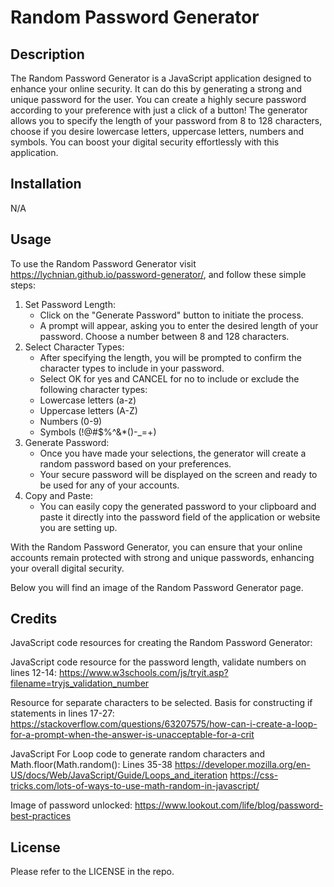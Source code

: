 # Random Password Generator


## Description

The Random Password Generator is a JavaScript application designed to enhance your online security. It can do this by generating a strong and unique password for the user. You can create a highly secure password according to your preference with just a click of a button! The generator allows you to specify the length of your password from 8 to 128 characters, choose if you desire lowercase letters, uppercase letters, numbers and symbols. You can boost your digital security effortlessly with this application.


## Installation

N/A


## Usage

To use the Random Password Generator visit https://lychnian.github.io/password-generator/, and follow these simple steps:

1.	Set Password Length:
    - Click on the "Generate Password" button to initiate the process.
    - A prompt will appear, asking you to enter the desired length of your password. Choose a number between 8 and 128 characters.
2.	Select Character Types:
    - After specifying the length, you will be prompted to confirm the character types to include in your password.
    - Select OK for yes and CANCEL for no to include or exclude the following character types:
    - Lowercase letters (a-z)
    - Uppercase letters (A-Z)
    - Numbers (0-9)
    - Symbols (!@#$%^&*()-_=+)
3.	Generate Password:
    - Once you have made your selections, the generator will create a random password based on your preferences.
    - Your secure password will be displayed on the screen and ready to be used for any of your accounts.
4.	Copy and Paste:
    - You can easily copy the generated password to your clipboard and paste it directly into the password field of the application or website you are     setting up.

With the Random Password Generator, you can ensure that your online accounts remain protected with strong and unique passwords, enhancing your overall digital security.

Below you will find an image of the Random Password Generator page.


## Credits

JavaScript code resources for creating the Random Password Generator:

JavaScript code resource for the password length, validate numbers on lines 12-14:
https://www.w3schools.com/js/tryit.asp?filename=tryjs_validation_number

Resource for separate characters to be selected. Basis for constructing if statements in lines 17-27: 
https://stackoverflow.com/questions/63207575/how-can-i-create-a-loop-for-a-prompt-when-the-answer-is-unacceptable-for-a-crit

JavaScript For Loop code to generate random characters and Math.floor(Math.random(): Lines 35-38
https://developer.mozilla.org/en-US/docs/Web/JavaScript/Guide/Loops_and_iteration
https://css-tricks.com/lots-of-ways-to-use-math-random-in-javascript/

Image of password unlocked: https://www.lookout.com/life/blog/password-best-practices


## License

Please refer to the LICENSE in the repo.

